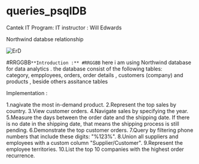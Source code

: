 # queries_psqlDB
Cantek IT Program:
IT instructor : Will Edwards


Northwind databse relationship

![ErD](https://github.com/jackorta1/queries_psqlDB/assets/52336451/8f2cc54c-7c1c-4813-a357-476ee63b40d7)



#RRGGBB`**Introduction :** #RRGGBB`
here i am using Northwind database for data analytics . the database consist of the following tables:  
category, empployees, orders, order details , customers (company) and products , beside others assitance 
tables 

Implementation : 

1.nagivate  the most in-demand product.
2.Represent the top sales by country.
3.View customer orders.
4.Navigate sales by specifying the year.
5.Measure the days between the order date and the shipping date. If there is no date in the shipping date, that means the shipping process is still pending.
6.Demonstrate the top customer orders.
7.Query by filtering phone numbers that include these digits: "%123%".
8.Union all suppliers and employees with a custom column "Supplier/Customer".
9.Represent the employee territories.
10.List the top 10 companies with the highest order recurrence.
 

